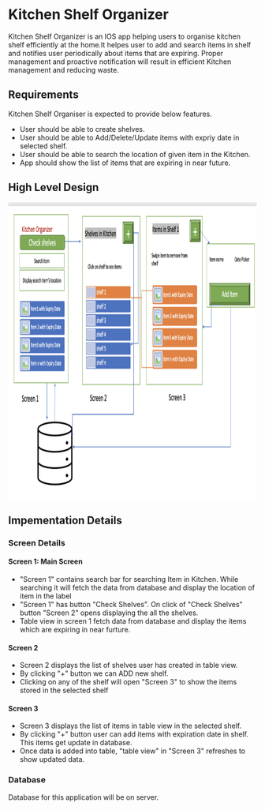 # Kitchen Shelf Organizer
Kitchen Shelf Organizer is an IOS app helping users to organise kitchen shelf efficiently at the home.It helpes user to add and search items in shelf and notifies user periodically about items that are expiring. Proper management and proactive notification will result in efficient Kitchen management and reducing waste.

## Requirements
Kitchen Shelf Organiser is expected to provide below features.
* User should be able to create shelves.
* User should be able to Add/Delete/Update items with expriy date in selected shelf.
* User should be able to search  the location of given item in the Kitchen.
* App should show the list of items that are expiring in near future.

## High Level Design 
<img src="./highLevelDiagram.png" width="600" height="600">

## Impementation Details
### Screen Details
#### Screen 1:  Main Screen
* "Screen 1" contains search bar for searching Item in Kitchen. While searching it will fetch the data from database and display the location of item in the label
* "Screen 1" has button "Check Shelves". On click of "Check Shelves" button "Screen 2" opens displaying the all the shelves.
* Table view in screen 1 fetch data from database and display the items which are expiring in near furture.

#### Screen 2
* Screen 2 displays the list of shelves user has created in table view.
* By clicking "+" button we can ADD new shelf.
* Clicking on any of the shelf will open "Screen 3" to show the items stored in the selected shelf

#### Screen 3
* Screen 3 displays the list of items in table view in the selected shelf.
* By clicking "+" button user can add items with expiration date in shelf. This items get update in database.
* Once data is added into table, "table view" in "Screen 3" refreshes to show updated data.

### Database
Database for this application will be on server.
                    





